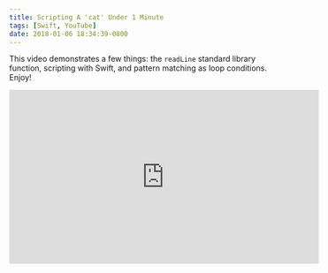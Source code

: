 ```yaml
---
title: Scripting A 'cat' Under 1 Minute
tags: [Swift, YouTube]
date: 2018-01-06 18:34:39-0800
---
```


This video demonstrates a few things: the `readLine` standard library function, scripting with Swift, and
pattern matching as loop conditions. Enjoy!
<div class="video-container">
    <iframe width="560" height="315" src="https://www.youtube.com/embed/8rAqzvChbak" frameborder="0" gesture="media" allow="encrypted-media" allowfullscreen></iframe>
</div>
